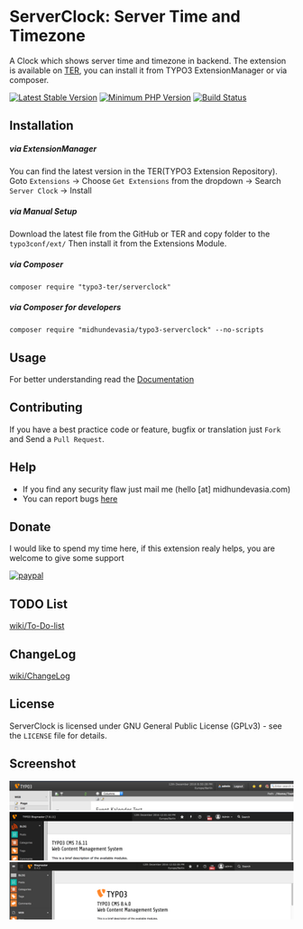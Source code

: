 # ServerClock: Server Time and Timezone

A Clock which shows server time and timezone in backend. The extension is available on [TER](https://typo3.org/extensions/repository/view/server_clock), you can install it from TYPO3 ExtensionManager or via composer. 

[![Latest Stable Version](https://img.shields.io/packagist/v/midhundevasia/typo3-serverclock.svg?style=flat-square)](https://packagist.org/packages/midhundevasia/typo3-serverclock)
[![Minimum PHP Version](https://img.shields.io/badge/php-%3E%3D%205.5-8892BF.svg?style=flat-square)](https://php.net/)
[![Build Status](https://travis-ci.org/midhundevasia/typo3-serverclock.svg?branch=master)](https://travis-ci.org/midhundevasia/typo3-serverclock)


## Installation
##### via ExtensionManager
You can find the latest version in the TER(TYPO3 Extension Repository).
Goto `Extensions` -> Choose `Get Extensions` from the dropdown -> Search `Server Clock` -> Install

##### via Manual Setup
Download the latest file from the GitHub or TER and copy folder to the `typo3conf/ext/`
Then install it from the Extensions Module.

##### via Composer 
	composer require "typo3-ter/serverclock"

##### via Composer for developers
	composer require "midhundevasia/typo3-serverclock" --no-scripts

## Usage
For better understanding read the [Documentation](https://github.com/midhundevasia/typo3-serverclock/wiki)

## Contributing
If you have a best practice code or feature, bugfix or translation just `Fork` and Send a `Pull Request`.


## Help
* If you find any security flaw just mail me (hello [at] midhundevasia.com)
* You can report bugs [here](https://github.com/midhundevasia/typo3-serverclock/issues)

## Donate
I would like to spend my time here, if this extension realy helps, you are welcome to 
give some support

[![paypal](https://www.paypalobjects.com/webstatic/en_US/i/btn/png/blue-rect-paypal-26px.png)](https://www.paypal.me/midhundevasia/)

## TODO List
[wiki/To-Do-list](https://github.com/midhundevasia/typo3-serverclock/wiki/To-Do-list)

## ChangeLog
[wiki/ChangeLog](https://github.com/midhundevasia/typo3-serverclock/wiki/ChangeLog)

## License
ServerClock is licensed under GNU General Public License (GPLv3) - see the `LICENSE` file for details.


## Screenshot
![](https://raw.githubusercontent.com/midhundevasia/typo3-serverclock/master/Documentation/Images/Version6.png)
![](https://raw.githubusercontent.com/midhundevasia/typo3-serverclock/master/Documentation/Images/Version7.png)
![](https://raw.githubusercontent.com/midhundevasia/typo3-serverclock/master/Documentation/Images/Version8.png)
